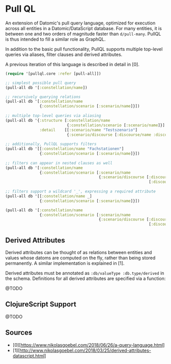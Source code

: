 # Pull QL

An extension of Datomic's pull query language, optimized for execution
across all entities in a Datomic/DataScript database. For many
entities, it is between one and two orders of magnitude faster than
`d/pull-many`. PullQL is thus intended to fill a similar role as
GraphQL. 

In addition to the basic pull functionality, PullQL supports multiple
top-level queries via aliases, filter clauses and derived attributes.

A previous iteration of this language is described in detail in [0].

``` clojure
(require '[pullql.core :refer [pull-all]])

;; simplest possible pull query
(pull-all db '[:constellation/name])

;; recursively querying relations
(pull-all db '[:constellation/name
               {:constellation/scenario [:scenario/name]}])
			   
;; multiple top-level queries via aliasing
(pull-all db '{:structure [:constellation/name 
                           {:constellation/scenario [:scenario/name]}]
               :detail    [[:scenario/name "Testszenario"]
			               {:scenario/discourse [:discourse/name :discourse/niveau]}]})
               
;; additionally, PullQL supports filters
(pull-all db '[[:constellation/name "Fachstationen"]
               {:constellation/scenario [:scenario/name]}])
               
;; filters can appear in nested clauses as well
(pull-all db '[:constellation/name
               {:constellation/scenario [:scenario/name
                                         {:scenario/discourse [:discourse/name
										                       [:discourse/niveau 1]]}]}])
															   
;; filters support a wildcard '_', expressing a required attribute
(pull-all db '[[:constellation/name _]
               {:constellation/scenario [:scenario/name]}])

(pull-all db '[:constellation/name
               {:constellation/scenario [:scenario/name
                                         {:scenario/discourse [:discourse/name
										                       [:discourse/niveau _]]}]}])

```

## Derived Attributes

Derived attributes can be thought of as relations between entities and
values whose datoms are computed on the fly, rather than being stored
permanently. A similar implementation is explained in [1].

Derived attributes must be annotated as `:db/valueType
:db.type/derived` in the schema. Definitions for all derived
attributes are specified via a function:

@TODO

## ClojureScript Support

@TODO

## Sources

- [0][https://www.nikolasgoebel.com/2018/06/26/a-query-language.html]
- [1][http://www.nikolasgoebel.com/2018/03/25/derived-attributes-datascript.html]
